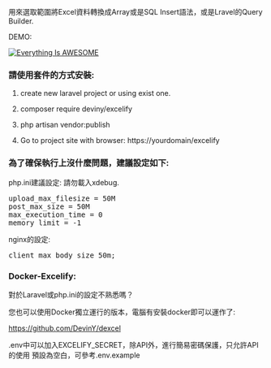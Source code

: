 用來選取範圍將Excel資料轉換成Array或是SQL Insert語法，或是Lravel的Query Builder.

DEMO:

[![Everything Is AWESOME](https://www.ccc.tc/Excelify.png)](https://youtu.be/LkaWIOUlOFU "Everything Is AWESOME")

<h3>請使用套件的方式安裝:</h3>

1. create new laravel project or using exist one. 

2. composer require deviny/excelify

3. php artisan vendor:publish

4. Go to project site with browser: https://yourdomain/excelify



<h3>為了確保執行上沒什麼問題，建議設定如下:</h3>

php.ini建議設定:
請勿載入xdebug.
<pre>
upload_max_filesize = 50M
post_max_size = 50M
max_execution_time = 0
memory_limit = -1
</pre>

nginx的設定:
<pre>
client_max_body_size 50m;
</pre>

<h3>Docker-Excelify:</h3>

對於Laravel或php.ini的設定不熟悉嗎？

您也可以使用Docker獨立運行的版本，電腦有安裝docker即可以運作了:

https://github.com/DevinY/dexcel

.env中可以加入EXCELIFY_SECRET，除API外，進行簡易密碼保護，只允許API的使用
預設為空白，可參考.env.example
